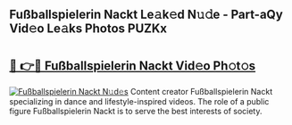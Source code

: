 ## Fußballspielerin Nackt Le𝚊k𝚎d N𝚞𝚍e - Part-aQy Vid𝚎o Le𝚊ks Photos PUZKx

# <h2><a href="http://fb3k1q.evod.top/?m=Fu%c3%9fballspielerin+Nackt">🔗 👉🔴 Fußballspielerin Nackt Vid𝚎o Ph𝚘t𝚘s</a></h2>

[![Fußballspielerin Nackt N𝚞d𝚎s](https://i.imgur.com/8V9OHl7.gif)](http://fb3k1q.evod.top/?m=Fu%c3%9fballspielerin+Nackt)
Content creator Fußballspielerin Nackt specializing in dance and lifestyle-inspired videos. The role of a public figure Fußballspielerin Nackt is to serve the best interests of society. 
